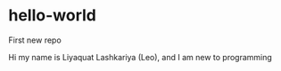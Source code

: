 # hello-world
First new repo 

Hi my name is Liyaquat Lashkariya (Leo), and I am new to programming
